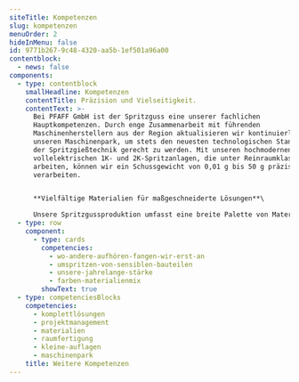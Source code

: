 ```yaml
---
siteTitle: Kompetenzen
slug: kompetenzen
menuOrder: 2
hideInMenu: false
id: 9771b267-9c48-4320-aa5b-1ef501a96a00
contentblock:
  - news: false
components:
  - type: contentblock
    smallHeadline: Kompetenzen
    contentTitle: Präzision und Vielseitigkeit.
    contentText: >-
      Bei PFAFF GmbH ist der Spritzguss eine unserer fachlichen
      Hauptkompetenzen. Durch enge Zusammenarbeit mit führenden
      Maschinenherstellern aus der Region aktualisieren wir kontinuierlich
      unseren Maschinenpark, um stets den neuesten technologischen Standards in
      der Spritzgießtechnik gerecht zu werden. Mit unseren hochmodernen
      vollelektrischen 1K- und 2K-Spritzanlagen, die unter Reinraumklasse 7
      arbeiten, können wir ein Schussgewicht von 0,01 g bis 50 g präzise
      verarbeiten.


      **Vielfältige Materialien für maßgeschneiderte Lösungen**\

      Unsere Spritzgussproduktion umfasst eine breite Palette von Materialien, darunter technische Thermoplaste wie PMMA, POM, sowie Hochleistungskunststoffe wie PEEK oder PPSU. Darüber hinaus sind wir in der Lage, Produkte aus Sondermaterialien wie PUR, TPU und Silikon-Elastomer herzustellen. Diese Materialvielfalt ermöglicht es uns, maßgeschneiderte Lösungen für die individuellen Anforderungen unserer Kunden zu entwickeln.
  - type: row
    component:
      - type: cards
        competencies:
          - wo-andere-aufhören-fangen-wir-erst-an
          - umspritzen-von-sensiblen-bauteilen
          - unsere-jahrelange-stärke
          - farben-materialienmix
        showText: true
  - type: competenciesBlocks
    competencies:
      - komplettlösungen
      - projektmanagement
      - materialien
      - raumfertigung
      - kleine-auflagen
      - maschinenpark
    title: Weitere Kompetenzen
---
```

